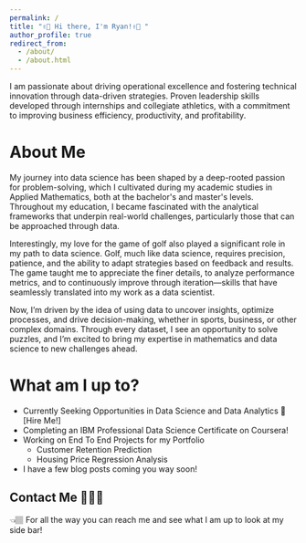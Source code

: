 ```yaml
---
permalink: /
title: "✌🏾 Hi there, I'm Ryan!✌🏾 "
author_profile: true
redirect_from: 
  - /about/
  - /about.html
---
```


I am passionate about driving operational excellence and fostering technical innovation through data-driven strategies. Proven leadership skills developed through internships and collegiate athletics, with a commitment to improving business e fficiency, productivity, and profitability.

About Me 
======
My journey into data science has been shaped by a deep-rooted passion for problem-solving, which I cultivated during my academic studies in Applied Mathematics, both at the bachelor's and master's levels. Throughout my education, I became fascinated with the analytical frameworks that underpin real-world challenges, particularly those that can be approached through data.

Interestingly, my love for the game of golf also played a significant role in my path to data science. Golf, much like data science, requires precision, patience, and the ability to adapt strategies based on feedback and results. The game taught me to appreciate the finer details, to analyze performance metrics, and to continuously improve through iteration—skills that have seamlessly translated into my work as a data scientist.

Now, I’m driven by the idea of using data to uncover insights, optimize processes, and drive decision-making, whether in sports, business, or other complex domains. Through every dataset, I see an opportunity to solve puzzles, and I’m excited to bring my expertise in mathematics and data science to new challenges ahead.


What am I up to?
======
* Currently Seeking Opportunities in Data Science and Data Analytics 🤖 [Hire Me!]
* Completing an IBM Professional Data Science Certificate on Coursera!
* Working on End To End Projects for my Portfolio
  * Customer Retention Prediction
  * Housing Price Regression Analysis
* I have a few blog posts coming you way soon!



Contact Me 🙋🏽‍♂️
------
👈🏽 For all the way you can reach me and see what I am up to look at my side bar!
